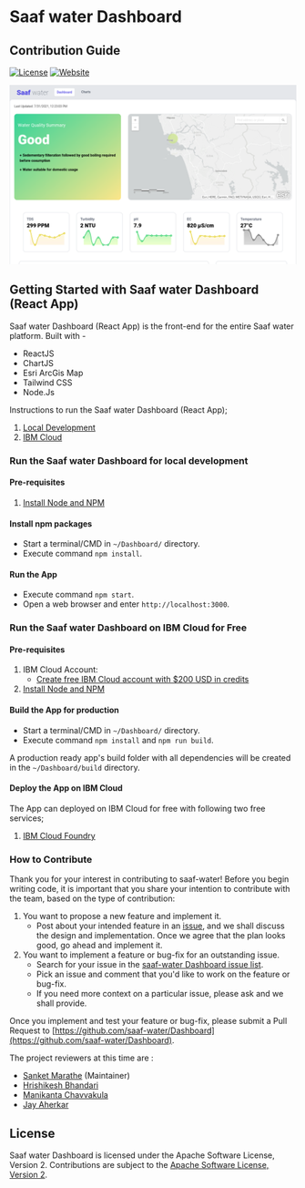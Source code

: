 # Saaf water Dashboard

## Contribution Guide

[![License](https://img.shields.io/badge/License-Apache2-blue.svg)](https://www.apache.org/licenses/LICENSE-2.0)
[![Website](https://img.shields.io/badge/View-Website-blue)](https://saaf-water.eu-gb.mybluemix.net/)

![Dashboard](./docs/images/Dashboard.png)

## Getting Started with Saaf water Dashboard (React App)

Saaf water Dashboard (React App) is the front-end for the entire Saaf water platform. Built with -

- ReactJS
- ChartJS
- Esri ArcGis Map
- Tailwind CSS
- Node.Js

Instructions to run the Saaf water Dashboard (React App);
1. [Local Development](#run-the-saaf-water-dashboard-for-local-development)
2. [IBM Cloud](#run-the-saaf-water-dashboard-on-ibm-cloud-for-free)

### Run the Saaf water Dashboard for local development
#### Pre-requisites
1. [Install Node and NPM](https://nodejs.org/en/download/)

#### Install npm packages
- Start a terminal/CMD in `~/Dashboard/` directory.
- Execute command `npm install`.

#### Run the App
- Execute command `npm start`.
- Open a web browser and enter `http://localhost:3000`.

### Run the Saaf water Dashboard on IBM Cloud for Free
#### Pre-requisites
1. IBM Cloud Account:
    - [Create free IBM Cloud account with $200 USD in credits](https://developer.ibm.com/callforcode/get-started/)
2. [Install Node and NPM](https://nodejs.org/en/download/)

#### Build the App for production
- Start a terminal/CMD in `~/Dashboard/` directory.
- Execute command `npm install` and `npm run build`.

A production ready app's build folder with all dependencies will be created in the `~/Dashboard/build` directory.

#### Deploy the App on IBM Cloud

The App can deployed on IBM Cloud for free with following two free services;
1. [IBM Cloud Foundry](./docs/IBM_CLOUD_FOUNDRY_DEPLOYMENT.md)


### How to Contribute

Thank you for your interest in contributing to saaf-water! Before you begin writing code, it is important that you share your intention to contribute with the team, based on the type of contribution:

1.  You want to propose a new feature and implement it.
    -   Post about your intended feature in an [issue](https://github.com/saaf-water/Dashboard/issues), and we shall discuss the design and implementation. Once we agree that the plan looks good, go ahead and implement it.
2.  You want to implement a feature or bug-fix for an outstanding issue.
    -   Search for your issue in the [saaf-water Dashboard issue list](https://github.com/saaf-water/Dashboard/issues).
    -   Pick an issue and comment that you'd like to work on the feature or bug-fix.
    -   If you need more context on a particular issue, please ask and we shall provide.

Once you implement and test your feature or bug-fix, please submit a Pull Request to [https://github.com/saaf-water/Dashboard](https://github.com/saaf-water/Dashboard).

The project reviewers at this time are :

- [Sanket Marathe](https://github.com/msanket9) (Maintainer)
- [Hrishikesh Bhandari](https://github.com/Hrishikesh24)
- [Manikanta Chavvakula](https://github.com/ManikantaChavvakula7)
- [Jay Aherkar](https://github.com/jehhhh) 


## License

Saaf water Dashboard is licensed under the Apache Software License, Version 2.
Contributions are subject to the [Apache Software License, Version 2](http://www.apache.org/licenses/LICENSE-2.0.txt).

